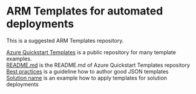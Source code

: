 # ARM Templates for automated deployments

This is a suggested ARM Templates repository.

</li><a href="https://github.com/Azure/azure-quickstart-templates">Azure Quickstart Templates</a> is a public repository for many template examples.</li>
<br>
</li><a href="https://github.com/Azure/azure-quickstart-templates#readmemd">README.md</a> is the README.md of Azure Quickstart Templates repository</li>
<br>
</li><a href="https://github.com/Azure/azure-quickstart-templates/blob/master/1-CONTRIBUTION-GUIDE/best-practices.md#best-practices
">Best practices</a> is a guideline how to author good JSON templates</li>
<br>
</li><a href="https://github.com/Azure/azure-quickstart-templates/blob/master/1-CONTRIBUTION-GUIDE/sample-README.md#solution-name">Solution name</a> is an example how to apply templates for solution deployments</li>

